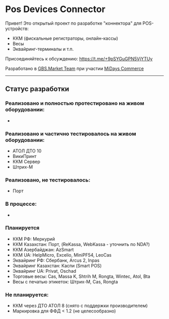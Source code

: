 # Pos Devices Connector

Привет!
Это открытый проект по разработке "коннектора" для POS-устройств:
* ККМ (фискальные регистраторы, онлайн-кассы)
* Весы
* Эквайринг-терминалы
и т.п.

Присоединяйтесь к обсуждению: https://t.me/+9pSYGuGPN5VjYTUy

Разработано в <a href="https://gbsmarket.ru">GBS.Market Team</a> при участии <a href="https://midays.ru/">MiDays Commerce</a>

---
## Статус разработки

### Реализовано и полностью протестировано на живом оборудовании:
- 

### Реализовано и частично тестировалось на живом оборудовании:
- АТОЛ ДТО 10
- ВикиПринт
- ККМ Сервер
- Штрих-М

### Реализовано, не тестировалось:
- Порт

### В процессе: 
-

### Планируется
- ККМ РФ: Меркурий
- ККМ Казахстан: Порт, (ReKassa, WebKassa - уточнить по NDA?)
- ККМ Азербайджан: AzSmart
- ККМ UA: HelpMicro, Excelio, MiniPF54, LeoCas
- Эквайринг РФ: Сбербанк, Arcus 2, Inpas
- Эквайринг Казахстан: Каспи (Smart POS)
- Эквайринг UA: Privat, Oschad
- Торговые весы: Cas, Massa K, Shtrih M, Rongta, Wintec, Atol, Bta
- Весы с печатью этикеток: Штрих-М, Cas, Rongta


### Не планируется:
- ККМ через ДТО АТОЛ 8 (снято с поддержки производителем)
- Маркировка для ФФД < 1.2 (не целесообразно)
